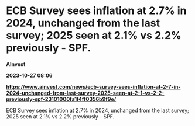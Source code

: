 # ECB Survey sees inflation at 2.7% in 2024, unchanged from the last survey; 2025 seen at 2.1% vs 2.2% previously - SPF.
**AInvest**

**2023-10-27 08:06**

**https://www.ainvest.com/news/ecb-survey-sees-inflation-at-2-7-in-2024-unchanged-from-last-survey-2025-seen-at-2-1-vs-2-2-previously-spf-23101000fa1f4ff0356b9f9e/**

ECB Survey sees inflation at 2.7% in 2024, unchanged from the last survey; 2025 seen at 2.1% vs 2.2% previously - SPF.